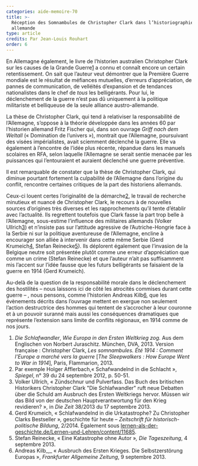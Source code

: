 ```yaml
---
categories: aide-memoire-70
title: >-
  Réception des Somnambules de Christopher Clark dans l’historiographie
  allemande
type: article
credits: Par Jean-Louis Rouhart
order: 6
---
```

En Allemagne également, le livre de l’historien australien Christopher Clark sur les causes de la Grande Guerre[1](#footnote-1) a connu et connaît encore un certain retentissement. On sait que l’auteur veut démontrer que la Première Guerre mondiale est le résultat de méfiances mutuelles, d’erreurs d’appréciation, de pannes de communication, de velléités d’expansion et de tendances nationalistes dans le chef de _tous_ les belligérants. Pour lui, le déclenchement de la guerre n’est pas dû uniquement à la politique militariste et belliqueuse de la seule alliance austro-allemande.

La thèse de Christopher Clark, qui tend à relativiser la responsabilité de l’Allemagne, s’oppose à la théorie développée dans les années 60 par l’historien allemand Fritz Fischer qui, dans son ouvrage _Griff nach dem Weltall_ (« Domination de l’univers »), montrait que l’Allemagne, poursuivant des visées impérialistes, avait sciemment déclenché la guerre. Elle va également à l’encontre de l’idée plus récente, répandue dans les manuels scolaires en RFA, selon laquelle l’Allemagne se serait sentie menacée par les puissances qui l’entouraient et auraient déclenché une guerre préventive.

Il est remarquable de constater que la thèse de Christopher Clark, qui diminue pourtant fortement la culpabilité de l’Allemagne dans l’origine du conflit, rencontre certaines critiques de la part des historiens allemands.

Ceux-ci louent certes l’originalité de la démarche[2](#footnote-2), le travail de recherche minutieux et nuancé de Christopher Clark, le recours à de nouvelles sources d’origines très diverses et les rapprochements qu’il tente d’établir avec l’actualité. Ils regrettent toutefois que Clark fasse la part trop belle à l’Allemagne, sous-estime l’influence des militaires allemands (Volker Ullrich[3](#footnote-3)) et n’insiste pas sur l’attitude agressive de l’Autriche-Hongrie face à la Serbie ni sur la politique aventureuse de l’Allemagne, encline à encourager son alliée à intervenir dans cette même Serbie (Gerd Krumeich[4](#footnote-4), Stefan Reinecke[5](#footnote-5)). Ils déplorent également que l’invasion de la Belgique neutre soit présentée plutôt comme une erreur d’appréciation que comme un crime (Stefan Reinecke) et que l’auteur n’ait pas suffisamment mis l’accent sur l’idée fausse que les futurs belligérants se faisaient de la guerre en 1914 (Gerd Krumeich).    

Au-delà de la question de la responsabilité morale dans le déclenchement des hostilités – nous laissons ici de côté les atrocités commises durant cette guerre – , nous pensons, comme l’historien Andreas Kilb[6](#footnote-6), que les évènements décrits dans l’ouvrage mettent en exergue non seulement l’action destructrice des hommes qui tentent de s’accrocher à leur couronne et à un pouvoir suranné mais aussi les conséquences dramatiques que représente l’extension sans limite de conflits régionaux, en 1914 comme de nos jours.

1. _Die Schlafwandler_, _Wie Europa in den Ersten Weltkrieg zog._ Aus dem Englischen von Norbert Juraschitz. München, DVA, 2013\. Version française : Christopher Clark, _Les somnambules. Été 1914 : Comment l'Europe a marché vers la guerre_ [_The Sleepwalkers : How Europe Went to War in 1914_], Paris, Flammarion, 2013.
2. Par exemple Holger Afflerbach,« Schafwandelnd in die Schlacht », _Spiegel_, n° 39 du 24 septembre 2012, p. 50-51.
3. Volker Ullrich, « Zündschnur und Pulverfass. Das Buch des britischen Historikers Christopher Clark "Die Schlafwandler" ruft neue Debatten über die Schuld am Ausbruch des Ersten Weltkriegs hervor. Müssen wir das Bild von der deutschen Hauptverantwortung für den Krieg revidieren? », in _Die Zeit_ 38/2013 du 17 septembre 2013.
4. Gerd Krumeich, « Schlafwandelnd in die Urkatastrophe? Zu Christopher Clarks Bestseller »_,_ geschichte für heute – _Zeitschrift für historisch-politische Bildung_, 2/2014\. Également sous [lernen-als-der-geschichte.de/Lernen-und-Lehren/content/11685](http://lernen-aus-der-geschichte.de/Lernen-und-Lehren/content/11685).
5. Stefan Reinecke, « Eine Katastrophe ohne Autor »_,_ _Die Tageszeitung_, 4 septembre 2013.
6. Andreas Kilb_,_ « Ausbruch des Ersten Krieges. Die Selbstzerstörung Europas », _Frankfurter Allgemeine Zeitung_, 9 septembre 2013.
